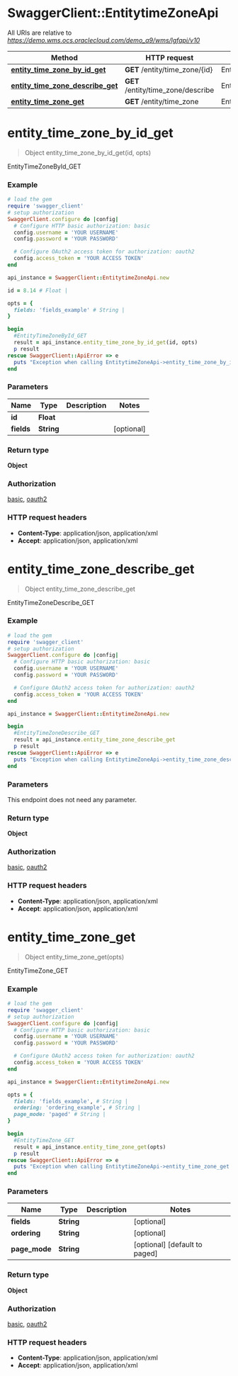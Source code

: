 # SwaggerClient::EntitytimeZoneApi

All URIs are relative to *https://demo.wms.ocs.oraclecloud.com/demo_a9/wms/lgfapi/v10*

Method | HTTP request | Description
------------- | ------------- | -------------
[**entity_time_zone_by_id_get**](EntitytimeZoneApi.md#entity_time_zone_by_id_get) | **GET** /entity/time_zone/{id} | EntityTimeZoneById_GET
[**entity_time_zone_describe_get**](EntitytimeZoneApi.md#entity_time_zone_describe_get) | **GET** /entity/time_zone/describe | EntityTimeZoneDescribe_GET
[**entity_time_zone_get**](EntitytimeZoneApi.md#entity_time_zone_get) | **GET** /entity/time_zone | EntityTimeZone_GET


# **entity_time_zone_by_id_get**
> Object entity_time_zone_by_id_get(id, opts)

EntityTimeZoneById_GET



### Example
```ruby
# load the gem
require 'swagger_client'
# setup authorization
SwaggerClient.configure do |config|
  # Configure HTTP basic authorization: basic
  config.username = 'YOUR USERNAME'
  config.password = 'YOUR PASSWORD'

  # Configure OAuth2 access token for authorization: oauth2
  config.access_token = 'YOUR ACCESS TOKEN'
end

api_instance = SwaggerClient::EntitytimeZoneApi.new

id = 8.14 # Float | 

opts = { 
  fields: 'fields_example' # String | 
}

begin
  #EntityTimeZoneById_GET
  result = api_instance.entity_time_zone_by_id_get(id, opts)
  p result
rescue SwaggerClient::ApiError => e
  puts "Exception when calling EntitytimeZoneApi->entity_time_zone_by_id_get: #{e}"
end
```

### Parameters

Name | Type | Description  | Notes
------------- | ------------- | ------------- | -------------
 **id** | **Float**|  | 
 **fields** | **String**|  | [optional] 

### Return type

**Object**

### Authorization

[basic](../README.md#basic), [oauth2](../README.md#oauth2)

### HTTP request headers

 - **Content-Type**: application/json, application/xml
 - **Accept**: application/json, application/xml



# **entity_time_zone_describe_get**
> Object entity_time_zone_describe_get

EntityTimeZoneDescribe_GET



### Example
```ruby
# load the gem
require 'swagger_client'
# setup authorization
SwaggerClient.configure do |config|
  # Configure HTTP basic authorization: basic
  config.username = 'YOUR USERNAME'
  config.password = 'YOUR PASSWORD'

  # Configure OAuth2 access token for authorization: oauth2
  config.access_token = 'YOUR ACCESS TOKEN'
end

api_instance = SwaggerClient::EntitytimeZoneApi.new

begin
  #EntityTimeZoneDescribe_GET
  result = api_instance.entity_time_zone_describe_get
  p result
rescue SwaggerClient::ApiError => e
  puts "Exception when calling EntitytimeZoneApi->entity_time_zone_describe_get: #{e}"
end
```

### Parameters
This endpoint does not need any parameter.

### Return type

**Object**

### Authorization

[basic](../README.md#basic), [oauth2](../README.md#oauth2)

### HTTP request headers

 - **Content-Type**: application/json, application/xml
 - **Accept**: application/json, application/xml



# **entity_time_zone_get**
> Object entity_time_zone_get(opts)

EntityTimeZone_GET



### Example
```ruby
# load the gem
require 'swagger_client'
# setup authorization
SwaggerClient.configure do |config|
  # Configure HTTP basic authorization: basic
  config.username = 'YOUR USERNAME'
  config.password = 'YOUR PASSWORD'

  # Configure OAuth2 access token for authorization: oauth2
  config.access_token = 'YOUR ACCESS TOKEN'
end

api_instance = SwaggerClient::EntitytimeZoneApi.new

opts = { 
  fields: 'fields_example', # String | 
  ordering: 'ordering_example', # String | 
  page_mode: 'paged' # String | 
}

begin
  #EntityTimeZone_GET
  result = api_instance.entity_time_zone_get(opts)
  p result
rescue SwaggerClient::ApiError => e
  puts "Exception when calling EntitytimeZoneApi->entity_time_zone_get: #{e}"
end
```

### Parameters

Name | Type | Description  | Notes
------------- | ------------- | ------------- | -------------
 **fields** | **String**|  | [optional] 
 **ordering** | **String**|  | [optional] 
 **page_mode** | **String**|  | [optional] [default to paged]

### Return type

**Object**

### Authorization

[basic](../README.md#basic), [oauth2](../README.md#oauth2)

### HTTP request headers

 - **Content-Type**: application/json, application/xml
 - **Accept**: application/json, application/xml



